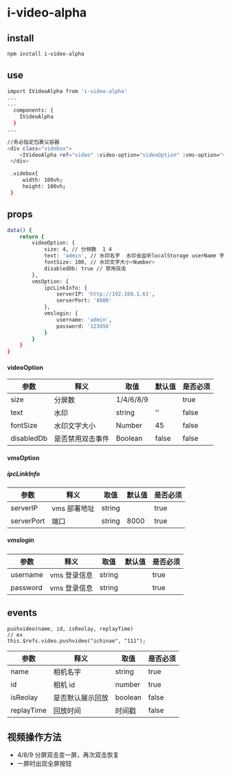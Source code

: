 <!--
 * @Author: wangwei
 * @Date: 2021-11-09 14:29:56
 * @LastEditTime: 2022-02-11 15:37:03
 * @LastEditors: Please set LastEditors
-->
# i-video-alpha

## install

```bash
npm install i-video-alpha
```

## use

```bash
import IVideoAlpha from 'i-video-alpha'
...
...
  components: {
    IVideoAlpha
  }
...

//务必指定包裹父容器
<div class="videbox">
    <IVideoAlpha ref="video" :video-option="videoOption" :vms-option="vmsOption" />
 </div>

 .videbox{
     width: 100vh;
     height: 100vh;
 }
```

## props

```bash
data() {
    return {
        videoOption: {
            size: 4, // 分频数  1 4
            text: 'admin', // 水印名字  水印会监听localStorage userName 字段进行改变
            fontSize: 100, // 水印文字大小<Number>
            disabledDb: true // 禁用双击
        },
        vmsOption: {
            ipcLinkInfo: {
                serverIP: 'http://192.168.1.61',
                serverPort: '8000'
            },
            vmslogin: {
                username: 'admin',
                password: '123456'
            }
        }
    }
}
```

#### videoOption

| 参数       | 释义             | 取值    | 默认值 | 是否必须 |
| ---------- | ---------------- | ------- | ------ | -------- |
| size       | 分屏数           | 1/4/6/8/9    |       | true    |
| text       | 水印             | string  | ''     | false    |
| fontSize   | 水印文字大小     | Number  | 45     | false    |
| disabledDb | 是否禁用双击事件 | Boolean | false  | false    |

#### vmsOption

##### ipcLinkInfo

| 参数       | 释义         | 取值   | 默认值 | 是否必须 |
| ---------- | ------------ | ------ | ------ | -------- |
| serverIP   | vms 部署地址 | string |        | true     |
| serverPort | 端口         | string | 8000   | true     |

##### vmslogin

| 参数     | 释义         | 取值   | 默认值 |是否必须 |
| -------- | ------------ | ------ | ------ |------ |
| username | vms 登录信息 | string |        | true |true     |
| password | vms 登录信息 | string |        | true |true     |

## events

```
pushvideo(name, id, isReolay, replayTime)
// ex
this.$refs.video.pushvideo("ichinae", "111");
```

| 参数       | 释义             | 取值    | 是否必须 |
| ---------- | ---------------- | ------- | -------- |
| name       | 相机名字         | string  | true     |
| id         | 相机 id          | number  | true     |
| isReolay   | 是否默认展示回放 | boolean | false    |
| replayTime | 回放时间         | 时间戳  | false    |

## 视频操作方法
- 4/8/9 分屏双击变一屏，再次双击恢复
- 一屏时出现全屏按钮